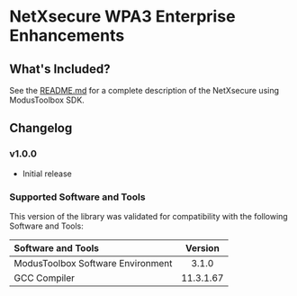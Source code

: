 # NetXsecure WPA3 Enterprise Enhancements

## What's Included?
See the [README.md](./README.md) for a complete description of the NetXsecure using ModusToolbox SDK.

## Changelog

### v1.0.0
* Initial release

### Supported Software and Tools
This version of the library was validated for compatibility with the following Software and Tools:

| Software and Tools                                      | Version    |
| :-------------------------------                        | :--------: |
| ModusToolbox Software Environment                       | 3.1.0      |
| GCC Compiler                                            | 11.3.1.67  |
